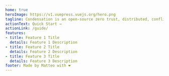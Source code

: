 ```yaml
---
home: true
heroImage: https://v1.vuepress.vuejs.org/hero.png
tagline: Condensation is an open-source zero trust, distributed, conflict-free database enabling to build modern applications while ensuring data ownership and security
actionText: Quick Start →
actionLink: /guide/
features:
- title: Feature 1 Title
  details: Feature 1 Description
- title: Feature 2 Title
  details: Feature 2 Description
- title: Feature 3 Title
  details: Feature 3 Description
footer: Made by Matteo with ❤️
---
```

